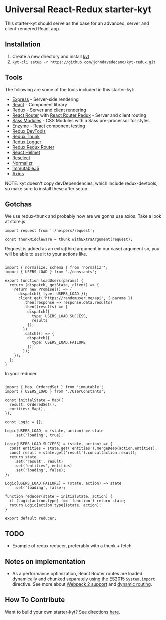 # Universal React-Redux starter-kyt

This starter-kyt should serve as the base for an advanced, server and client-rendered React app.


## Installation

1. Create a new directory and install [kyt](https://github.com/NYTimes/kyt)
2. `kyt-cli setup -r https://github.com/johndavedecano/kyt-redux.git`

## Tools

The following are some of the tools included in this starter-kyt:

- [Express](https://expressjs.com/) - Server-side rendering
- [React](https://facebook.github.io/react/) - Component library
- [Redux](https://github.com/reactjs/redux) - Server and client rendering
- [React Router](https://github.com/reactjs/react-router) with [React Router Redux](https://github.com/reactjs/react-router-redux) - Server and client routing
- [Sass Modules](https://github.com/css-modules/css-modules) - CSS Modules with a Sass pre-processor for styles
- [Enzyme](https://github.com/airbnb/enzyme) - React component testing
- [Redux DevTools](https://github.com/gaearon/redux-devtools)
- [Redux Thunk](https://github.com/gaearon/redux-thunk)
- [Redux Logger](https://github.com/evgenyrodionov/redux-logger)
- [Redux Redux Router](https://github.com/reactjs/react-router-redux)
- [React Helmet](https://github.com/nfl/react-helmet)
- [Reselect](https://github.com/reactjs/reselect)
- [Normalizr](https://github.com/paularmstrong/normalizr)
- [ImmutableJS](https://github.com/indexiatech/redux-immutablejs)
- [Axios](https://github.com/mzabriskie/axios)

NOTE: kyt doesn't copy devDependencies, which include redux-devtools, so make sure to install these after setup

## Gotchas

We use redux-thunk and probably how are we gonna use axios. Take a look at store.js

```
import request from './helpers/request';

const thunkMiddleware = thunk.withExtraArgument(request);
```

Request is added as an extra(third argument in our case) argument so, you will be able to use it to your actions like.

```

import { normalize, schema } from 'normalizr';
import { USERS_LOAD } from './constants';

export function loadUsers(params) {
  return (dispatch, getState, client) => {
    return new Promise(() => {
      dispatch({ type: USERS_LOAD });
      client.get('https://randomuser.me/api', { params })
        .then(response => response.data.results)
        .then((results) => {
          dispatch({
            type: USERS_LOAD.SUCCESS,
            results
          });
        })
        .catch(() => {
          dispatch({
            type: USERS_LOAD.FAILURE
          });
        });
    });
  };
}
```

In your reducer.

```

import { Map, OrderedSet } from 'immutable';
import { USERS_LOAD } from './UserConstants';

const initialState = Map({
  result: OrderedSet(),
  entities: Map(),
});

const Logic = {};

Logic[USERS_LOAD] = (state, action) => state
    .set('loading', true);

Logic[USERS_LOAD.SUCCESS] = (state, action) => {
  const entities = state.get('entities').mergeDeep(action.entities);
  const result = state.get('result').concat(action.result);
  return state
    .set('result', result)
    .set('entities', entities)
    .set('loading', false);
};

Logic[USERS_LOAD.FAILURE] = (state, action) => state
    .set('loading', false);

function reducer(state = initialState, action) {
  if (Logic[action.type] !== 'function') return state;
  return Logic[action.type](state, action);
}

export default reducer;
```

## TODO
- Example of redux reducer, preferably with a thunk + fetch

## Notes on implementation

- As a performance optimization, React Router routes are loaded dynamically and chunked separately using the ES2015 `System.import` directive. See more about  [Webpack 2 support](https://gist.github.com/sokra/27b24881210b56bbaff7#code-splitting-with-es6) and [dynamic routing](https://github.com/reactjs/react-router/blob/master/docs/guides/DynamicRouting.md).

## How To Contribute
Want to build your own starter-kyt?
See directions [here](https://github.com/NYTimes/kyt/blob/master/docs/Starterkyts.md).
